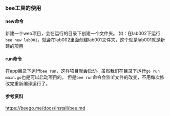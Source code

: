 ### bee工具的使用

#### new命令
新建一个web项目，会在运行的目录下创建一个文件夹。
如：在lab002下运行`bee new lab001`，就会在lab002里面创建lab001文件夹，这个就是lab001就是新建的项目

#### run命令
在app目录下运行`bee run`，这样项目就会启动。虽然我们在目录下运行`go run main.go`也是可以启动项目的。
但是`bee run`命令会监听文件的改变，不用每次修改完重新编译运行了。

#### 参考资料
https://beego.me/docs/install/bee.md